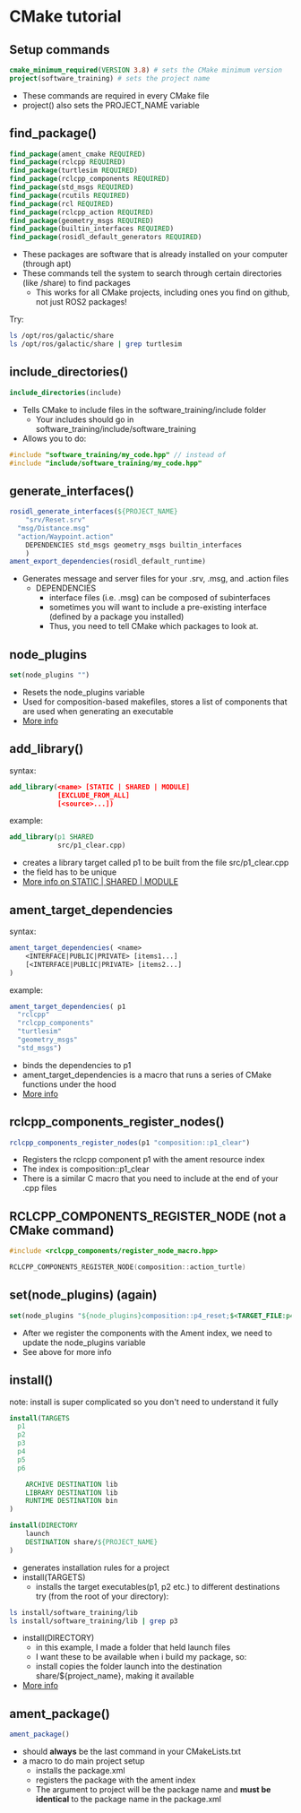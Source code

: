 # CMake tutorial

## Setup commands
```CMake
cmake_minimum_required(VERSION 3.8) # sets the CMake minimum version
project(software_training) # sets the project name 
```

- These commands are required in every CMake file
- project() also sets the PROJECT_NAME variable

## find_package()
```CMake
find_package(ament_cmake REQUIRED)
find_package(rclcpp REQUIRED)
find_package(turtlesim REQUIRED)
find_package(rclcpp_components REQUIRED)
find_package(std_msgs REQUIRED)
find_package(rcutils REQUIRED)
find_package(rcl REQUIRED)
find_package(rclcpp_action REQUIRED)
find_package(geometry_msgs REQUIRED)
find_package(builtin_interfaces REQUIRED)
find_package(rosidl_default_generators REQUIRED)
```
- These packages are software that is already installed on your computer (through apt)
- These commands tell the system to search through certain directories (like /share) to find packages
  - This works for all CMake projects, including ones you find on github, not just ROS2 packages!

Try:
```bash
ls /opt/ros/galactic/share
ls /opt/ros/galactic/share | grep turtlesim
```

## include_directories()
```CMake
include_directories(include)
```
- Tells CMake to include files in the software_training/include folder
  - Your includes should go in software_training/include/software_training
- Allows you to do:
```cpp
#include "software_training/my_code.hpp" // instead of
#include "include/software_training/my_code.hpp"
```

## generate_interfaces()
```CMake
rosidl_generate_interfaces(${PROJECT_NAME}
	"srv/Reset.srv"
  "msg/Distance.msg"
  "action/Waypoint.action"
	DEPENDENCIES std_msgs geometry_msgs builtin_interfaces
	)
ament_export_dependencies(rosidl_default_runtime)
```
- Generates message and server files for your .srv, .msg, and .action files
  - DEPENDENCIES
    - interface files (i.e. .msg) can be composed of subinterfaces
    - sometimes you will want to include a pre-existing interface (defined by a package you installed)
    - Thus, you need to tell CMake which packages to look at.

## node_plugins

```CMake
set(node_plugins "")
```
- Resets the node_plugins variable
- Used for composition-based makefiles, stores a list of components that are used when generating an executable
- [More info](https://answers.ros.org/question/354631/what-does-setnode_plugins-actually-do/)

## add_library()

syntax:
```CMake
add_library(<name> [STATIC | SHARED | MODULE]
            [EXCLUDE_FROM_ALL]
            [<source>...])
```

example:
```CMake
add_library(p1 SHARED
            src/p1_clear.cpp)
```
- creates a library target called p1 to be built from the file src/p1_clear.cpp
- the <name> field has to be unique
- [More info on STATIC | SHARED | MODULE](https://cmake.org/cmake/help/latest/command/add_library.html#id2)

## ament_target_dependencies

syntax:
```CMake
ament_target_dependencies( <name> 
    <INTERFACE|PUBLIC|PRIVATE> [items1...]
    [<INTERFACE|PUBLIC|PRIVATE> [items2...] 
)
```

example:
```CMake
ament_target_dependencies( p1
  "rclcpp"
  "rclcpp_components"
  "turtlesim"
  "geometry_msgs"
  "std_msgs")   
```
- binds the dependencies to p1
- ament_target_dependencies is a macro that runs a series of CMake functions under the hood
- [More info](https://www.reddit.com/r/ROS/comments/i6r6a4/target_link_libraries_vs_ament_target_dependencies/)

## rclcpp_components_register_nodes()

```CMake
rclcpp_components_register_nodes(p1 "composition::p1_clear")
```
- Registers the rclcpp component p1 with the ament resource index
- The index is composition::p1_clear
- There is a similar C macro that you need to include at the end of your .cpp files

## RCLCPP_COMPONENTS_REGISTER_NODE (not a CMake command)
```c
#include <rclcpp_components/register_node_macro.hpp>

RCLCPP_COMPONENTS_REGISTER_NODE(composition::action_turtle)
```

## set(node_plugins) (again)
```CMake
set(node_plugins "${node_plugins}composition::p4_reset;$<TARGET_FILE:p4\n>")
```

- After we register the components with the Ament index, we need to update the node_plugins variable
- See above for more info

## install()
note: install is super complicated so you don't need to understand it fully
```CMake
install(TARGETS
  p1	
  p2
  p3
  p4
  p5
  p6 

	ARCHIVE DESTINATION lib
	LIBRARY DESTINATION lib 
	RUNTIME DESTINATION bin
)

install(DIRECTORY
	launch
	DESTINATION share/${PROJECT_NAME}
)
```
- generates installation rules for a project
- install(TARGETS)
    - installs the target executables(p1, p2 etc.) to different destinations
try (from the root of your directory):
```bash
ls install/software_training/lib
ls install/software_training/lib | grep p3
```
- install(DIRECTORY)
    - in this example, I made a folder that held launch files
    - I want these to be available when i build my package, so:
    - install copies the folder launch into the destination share/${project_name}, making it available
- [More info](https://cmake.org/cmake/help/latest/command/install.html)

## ament_package()
```CMake
ament_package()
```

- should **always** be the last command in your CMakeLists.txt
- a macro to do main project setup
    - installs the package.xml
    - registers the package with the ament index
    - The argument to project will be the package name and **must be identical** to the package name in the package.xml
